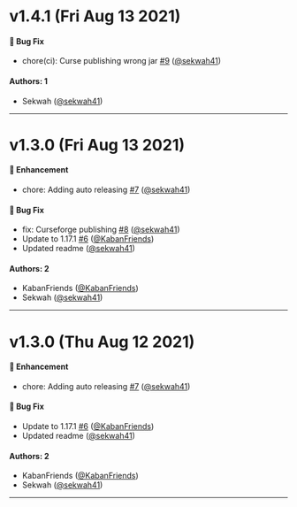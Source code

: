 # v1.4.1 (Fri Aug 13 2021)

#### 🐛 Bug Fix

- chore(ci): Curse publishing wrong jar [#9](https://github.com/sekwah41/While-We-Wait/pull/9) ([@sekwah41](https://github.com/sekwah41))

#### Authors: 1

- Sekwah ([@sekwah41](https://github.com/sekwah41))

---

# v1.3.0 (Fri Aug 13 2021)

#### 🚀 Enhancement

- chore: Adding auto releasing [#7](https://github.com/sekwah41/While-We-Wait/pull/7) ([@sekwah41](https://github.com/sekwah41))

#### 🐛 Bug Fix

- fix: Curseforge publishing [#8](https://github.com/sekwah41/While-We-Wait/pull/8) ([@sekwah41](https://github.com/sekwah41))
- Update to 1.17.1 [#6](https://github.com/sekwah41/While-We-Wait/pull/6) ([@KabanFriends](https://github.com/KabanFriends))
- Updated readme ([@sekwah41](https://github.com/sekwah41))

#### Authors: 2

- KabanFriends ([@KabanFriends](https://github.com/KabanFriends))
- Sekwah ([@sekwah41](https://github.com/sekwah41))

---

# v1.3.0 (Thu Aug 12 2021)

#### 🚀 Enhancement

- chore: Adding auto releasing [#7](https://github.com/sekwah41/While-We-Wait/pull/7) ([@sekwah41](https://github.com/sekwah41))

#### 🐛 Bug Fix

- Update to 1.17.1 [#6](https://github.com/sekwah41/While-We-Wait/pull/6) ([@KabanFriends](https://github.com/KabanFriends))
- Updated readme ([@sekwah41](https://github.com/sekwah41))

#### Authors: 2

- KabanFriends ([@KabanFriends](https://github.com/KabanFriends))
- Sekwah ([@sekwah41](https://github.com/sekwah41))

---


